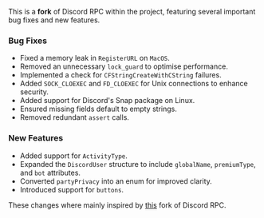 This is a **fork** of Discord RPC within the project, featuring several important bug fixes and new features.

### Bug Fixes

- Fixed a memory leak in `RegisterURL` on `MacOS`.
- Removed an unnecessary `lock_guard` to optimise performance.
- Implemented a check for `CFStringCreateWithCString` failures.
- Added `SOCK_CLOEXEC` and `FD_CLOEXEC` for Unix connections to enhance security.
- Added support for Discord's Snap package on Linux.
- Ensured missing fields default to empty strings.
- Removed redundant `assert` calls.

### New Features

- Added support for `ActivityType`.
- Expanded the `DiscordUser` structure to include `globalName`, `premiumType`, and `bot` attributes.
- Converted `partyPrivacy` into an enum for improved clarity.
- Introduced support for `buttons`.

These changes where mainly inspired by [this](https://github.com/harmonytf/discord-rpc) fork of Discord RPC.
